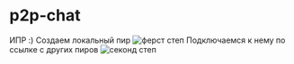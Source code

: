 # p2p-chat
ИПР :) 
Создаем локальный пир
![ферст степ](https://sun9-29.userapi.com/impg/hhm-T5YTIcevn1xdQ0YOkvbcpqMnxD5_ijZEaw/T8uEZmuWB1k.jpg?size=1298x184&quality=96&sign=87d7181877aa5166581c85aabe1adf56&type=album)
Подключаемся к нему по ссылке с других пиров
![секонд степ](https://sun9-77.userapi.com/impg/F4Y3EbFXkTbIrS-3d6ySiDeZngyff992bE8j8Q/wftQPSwzIpU.jpg?size=1520x114&quality=96&sign=62313ca640a0c7d64188b28ed2360f53&type=album)

